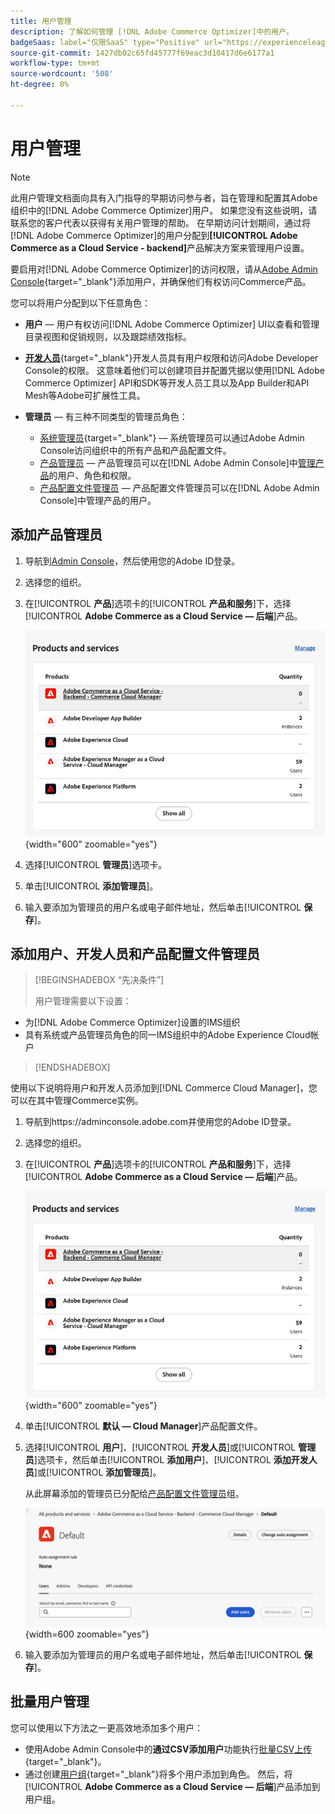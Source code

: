 ```yaml
---
title: 用户管理
description: 了解如何管理 [!DNL Adobe Commerce Optimizer]中的用户。
badgeSaas: label="仅限SaaS" type="Positive" url="https://experienceleague.adobe.com/en/docs/commerce/user-guides/product-solutions" tooltip="仅适用于Adobe Commerce as a Cloud Service和Adobe Commerce Optimizer项目(Adobe管理的SaaS基础架构)。"
source-git-commit: 1427db02c65fd45777f69eac3d10417d6e6177a1
workflow-type: tm+mt
source-wordcount: '508'
ht-degree: 0%

---
```


# 用户管理

>[!NOTE]
>
>此用户管理文档面向具有入门指导的早期访问参与者，旨在管理和配置其Adobe组织中的[!DNL Adobe Commerce Optimizer]用户。 如果您没有这些说明，请联系您的客户代表以获得有关用户管理的帮助。 在早期访问计划期间，通过将[!DNL Adobe Commerce Optimizer]的用户分配到&#x200B;**[!UICONTROL Adobe Commerce as a Cloud Service - backend]**&#x200B;产品解决方案来管理用户设置。

要启用对[!DNL Adobe Commerce Optimizer]的访问权限，请从[Adobe Admin Console](https://adminconsole.adobe.com){target="_blank"}添加用户，并确保他们有权访问Commerce产品。

您可以将用户分配到以下任意角色：

* **用户** — 用户有权访问[!DNL Adobe Commerce Optimizer] UI以查看和管理目录视图和促销规则，以及跟踪绩效指标。

* [**开发人员**](https://helpx.adobe.com/enterprise/using/manage-developers.html#Adddevelopers){target="_blank"}开发人员具有用户权限和访问Adobe Developer Console的权限。 这意味着他们可以创建项目并配置凭据以使用[!DNL Adobe Commerce Optimizer] API和SDK等开发人员工具以及App Builder和API Mesh等Adobe可扩展性工具。

* **管理员** — 有三种不同类型的管理员角色：
   * [系统管理员](https://helpx.adobe.com/enterprise/using/admin-roles.html){target="_blank"} — 系统管理员可以通过Adobe Admin Console访问组织中的所有产品和产品配置文件。
   * [产品管理员](#add-a-product-admin) — 产品管理员可以在[!DNL Adobe Admin Console]中[管理产品](#add-users-and-admins)的用户、角色和权限。
   * [产品配置文件管理员](#add-users-developers-and-product-profile-admins) — 产品配置文件管理员可以在[!DNL Adobe Admin Console]中管理产品的用户。

## 添加产品管理员

1. 导航到[Admin Console](https://adminconsole.adobe.com)，然后使用您的Adobe ID登录。

1. 选择您的组织。

1. 在&#x200B;[!UICONTROL **产品**]&#x200B;选项卡的&#x200B;[!UICONTROL **产品和服务**]&#x200B;下，选择&#x200B;[!UICONTROL **Adobe Commerce as a Cloud Service — 后端**]&#x200B;产品。

   ![选择产品](../cloud-service/assets/backend.png){width="600" zoomable="yes"}

1. 选择&#x200B;[!UICONTROL **管理员**]&#x200B;选项卡。

1. 单击&#x200B;[!UICONTROL **添加管理员**]。

1. 输入要添加为管理员的用户名或电子邮件地址，然后单击&#x200B;[!UICONTROL **保存**]。

## 添加用户、开发人员和产品配置文件管理员

>[!BEGINSHADEBOX “先决条件”]
>
>用户管理需要以下设置：

* 为[!DNL Adobe Commerce Optimizer]设置的IMS组织
* 具有系统或产品管理员角色的同一IMS组织中的Adobe Experience Cloud帐户

>[!ENDSHADEBOX]

使用以下说明将用户和开发人员添加到[!DNL Commerce Cloud Manager]，您可以在其中管理Commerce实例。

1. 导航到https://adminconsole.adobe.com并使用您的Adobe ID登录。

1. 选择您的组织。

1. 在&#x200B;[!UICONTROL **产品**]&#x200B;选项卡的&#x200B;[!UICONTROL **产品和服务**]&#x200B;下，选择&#x200B;[!UICONTROL **Adobe Commerce as a Cloud Service — 后端**]&#x200B;产品。

   ![选择产品](../cloud-service/assets/backend.png){width="600" zoomable="yes"}

1. 单击&#x200B;[!UICONTROL **默认 — Cloud Manager**]&#x200B;产品配置文件。

1. 选择&#x200B;[!UICONTROL **用户**]、[!UICONTROL **开发人员**]&#x200B;或&#x200B;[!UICONTROL **管理员**]&#x200B;选项卡，然后单击&#x200B;[!UICONTROL **添加用户**]、[!UICONTROL **添加开发人员**]&#x200B;或&#x200B;[!UICONTROL **添加管理员**]。

   从此屏幕添加的管理员已分配给[产品配置文件管理员](#understanding-roles)组。

   ![选项卡选择](../cloud-service/assets/tab-select.png){width=600 zoomable="yes"}

1. 输入要添加为管理员的用户名或电子邮件地址，然后单击&#x200B;[!UICONTROL **保存**]。

## 批量用户管理

您可以使用以下方法之一更高效地添加多个用户：

* 使用Adobe Admin Console中的&#x200B;**通过CSV添加用户**&#x200B;功能执行[批量CSV上传](https://helpx.adobe.com/enterprise/using/bulk-upload-users.html){target="_blank"}。
* 通过创建[用户组](https://helpx.adobe.com/enterprise/using/user-groups.html){target="_blank"}将多个用户添加到角色。 然后，将&#x200B;[!UICONTROL **Adobe Commerce as a Cloud Service — 后端**]&#x200B;产品添加到用户组。

